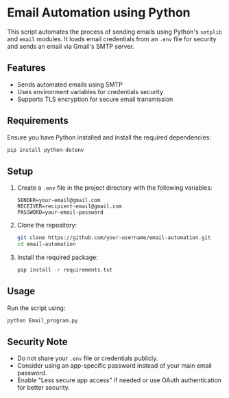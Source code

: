 # Email Automation using Python

This script automates the process of sending emails using Python's `smtplib` and `email` modules. It loads email credentials from an `.env` file for security and sends an email via Gmail's SMTP server.

## Features
- Sends automated emails using SMTP
- Uses environment variables for credentials security
- Supports TLS encryption for secure email transmission

## Requirements
Ensure you have Python installed and install the required dependencies:
```sh
pip install python-dotenv
```

## Setup
1. Create a `.env` file in the project directory with the following variables:
    ```env
    SENDER=your-email@gmail.com
    RECEIVER=recipient-email@gmail.com
    PASSWORD=your-email-password
    ```
2. Clone the repository:
    ```sh
    git clone https://github.com/your-username/email-automation.git
    cd email-automation
    ```
3. Install the required package:
    ```sh
    pip install -r requirements.txt
    ```

## Usage
Run the script using:
```sh
python Email_program.py
```

## Security Note
- Do not share your `.env` file or credentials publicly.
- Consider using an app-specific password instead of your main email password.
- Enable "Less secure app access" if needed or use OAuth authentication for better security.




